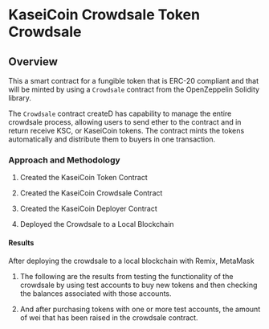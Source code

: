 # KaseiCoin Crowdsale  Token Crowdsale

## Overview

This a smart contract for  a fungible token that is ERC-20 compliant and that will be minted by using a `Crowdsale` contract from the OpenZeppelin Solidity library.

The `Crowdsale` contract createD has capability to manage the entire crowdsale process, allowing users to send ether to the contract and in return receive KSC, or KaseiCoin tokens. The  contract mints the tokens automatically and distribute them to buyers in one transaction.

### Approach and Methodology

1. Created the KaseiCoin Token Contract

2. Created the KaseiCoin Crowdsale Contract

3. Created the KaseiCoin Deployer Contract

4. Deployed the Crowdsale to a Local Blockchain


#### Results 

 After deploying  the crowdsale to a local blockchain with Remix, MetaMask 

1. The following are the results from testing  the functionality of the crowdsale by using test accounts to buy new tokens and then checking the balances associated with those accounts.


2. And after purchasing tokens with one or more test accounts, the amount of wei that has been raised in the crowdsale contract.
